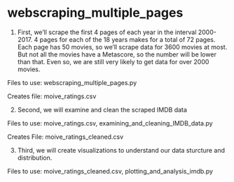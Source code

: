 ﻿
# webscraping_multiple_pages
 

1. First, we’ll scrape the first 4 pages of each year in the interval 2000-2017. 
4 pages for each of the 18 years makes for a total of 72 pages. Each page has 
50 movies, so we’ll scrape data for 3600 movies at most. But not all the movies 
have a Metascore, so the number will be lower than that. Even so, we are still 
very likely to get data for over 2000 movies.

Files to use:
webscraping_multiple_pages.py

Creates file:
moive_ratings.csv


2. Second, we will examine and clean the scraped IMDB data

Files to use:
moive_ratings.csv, examining_and_cleaning_IMDB_data.py

Creates File:
moive_ratings_cleaned.csv


3.  Third, we will create visualizations to understand our data sturcture and distribution.

Files to use:
moive_ratings_cleaned.csv, plotting_and_analysis_imdb.py